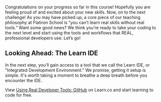 Congratulations on your progress so far in this course! Hopefully you are
feeling proud of and excited about your new skills. Now, on to the next
challenge!  As you may have picked up, a core piece of our teaching philosophy
at Flatiron School is “you can’t learn real skills without real tools.” Want
some good news? We think you’re ready to take your coding to the next level and
start using the tools and workflows that REAL, professional developers use.
Let’s go!

## Looking Ahead: The Learn IDE

In the next step, you’ll gain access to a tool that we call the Learn IDE, or
"Integrated Development Environment." We promise, getting it setup is simple.
It's worth taking a moment to breathe a deep breath before you encounter the
IDE.

<p class='util--hide'>View <a href='https://learn.co/lessons/using-real-developer-tools-github'>Using Real Developer Tools: GitHub</a> on Learn.co and start learning to code for free.</p>
